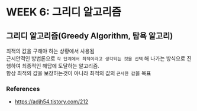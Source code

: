 # WEEK 6: 그리디 알고리즘

## 그리디 알고리즘(Greedy Algorithm, 탐욕 알고리) 
최적의 값을 구해야 하는 상황에서 사용됨 <br>
근시안적인 방법론으로 `각 단계에서 최적이라고 생각되는 것을 선택` 해 나가는 방식으로 진행하여 최종적인 해답에 도달하는 알고리즘. <br>
항상 최적의 값을 보장하는것이 아니라 최적의 값의 `근사한 값`을 목표


### References
* https://adjh54.tistory.com/212

